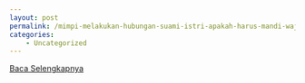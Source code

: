 ```yaml
---
layout: post
permalink: /mimpi-melakukan-hubungan-suami-istri-apakah-harus-mandi-wajib/
categories:
    - Uncategorized
---
```


[Baca Selengkapnya](/05)
